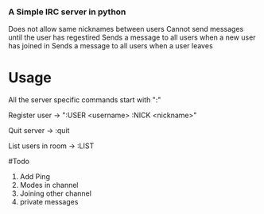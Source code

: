 ### A Simple IRC server in python
Does not allow same nicknames between users
Cannot send messages until the user has regestired
Sends a message to all users when a new user has joined in 
Sends a message to all users when a user leaves
  
# Usage
All the server specific commands start with ":"

Register user -> ":USER \<username\> :NICK \<nickname\>"

Quit server -> :quit

List users in room -> :LIST

#Todo
1. Add Ping
2. Modes in channel
3. Joining other channel
4. private messages 
